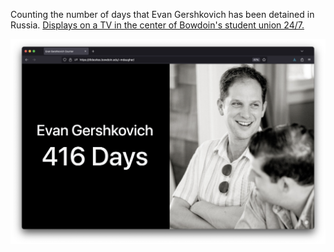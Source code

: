 Counting the number of days that Evan Gershkovich has been detained in Russia. [Displays on a TV in the center of Bowdoin's student union 24/7.](https://www.bowdoin.edu/news/2024/05/counting-on-justice-for-evan-gershkovich-14.html)

![evan](https://raw.githubusercontent.com/mdrxy/evan/main/screenshot.png)
